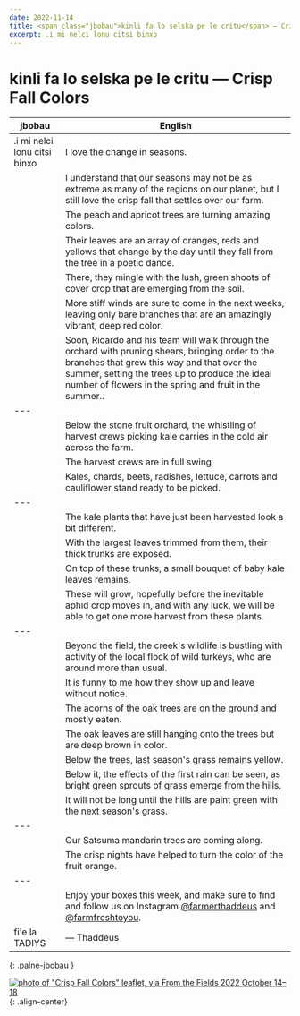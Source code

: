 ```yaml
---
date: 2022-11-14
title: <span class="jbobau">kinli fa lo selska pe le critu</span> — Crisp Fall Colors
excerpt: .i mi nelci lonu citsi binxo
---
```


# <span class="jbobau">kinli fa lo selska pe le critu</span> — Crisp Fall Colors

| jbobau | English
|-|-
| .i mi nelci lonu citsi binxo | I love the change in seasons.
|  | I understand that our seasons may not be as extreme as many of the regions on our planet, but I still love the crisp fall that settles over our farm.
|  | The peach and apricot trees are turning amazing colors.
|  | Their leaves are an array of oranges, reds and yellows that change by the day until they fall from the tree in a poetic dance.
|  | There, they mingle with the lush, green shoots of cover crop that are emerging from the soil.
|  | More stiff winds are sure to come in the next weeks, leaving only bare branches that are an amazingly vibrant, deep red color.
|  | Soon, Ricardo and his team will walk through the orchard with pruning shears, bringing order to the branches that grew this way and that over the summer, setting the trees up to produce the ideal number of flowers in the spring and fruit in the summer..
|---
|  | Below the stone fruit orchard, the whistling of harvest crews picking kale carries in the cold air across the farm.
|  | The harvest crews are in full swing
|  | Kales, chards, beets, radishes, lettuce, carrots and cauliflower stand ready to be picked.
|---
|  | The kale plants that have just been harvested look a bit different.
|  | With the largest leaves trimmed from them, their thick trunks are exposed.
|  | On top of these trunks, a small bouquet of baby kale leaves remains.
|  | These will grow, hopefully before the inevitable aphid crop moves in, and with any luck, we will be able to get one more harvest from these plants.
|---
|  | Beyond the field, the creek's wildlife is bustling with activity of the local flock of wild turkeys, who are around more than usual.
|  | It is funny to me how they show up and leave without notice.
|  | The acorns of the oak trees are on the ground and mostly eaten.
|  | The oak leaves are still hanging onto the trees but are deep brown in color.
|  | Below the trees, last season's grass remains yellow.
|  | Below it, the effects of the first rain can be seen, as bright green sprouts of grass emerge from the hills.
|  | It will not be long until the hills are paint green with the next season's grass.
|---
|  | Our Satsuma mandarin trees are coming along.
|  | The crisp nights have helped to turn the color of the fruit orange.
|---
|  | Enjoy your boxes this week, and make sure to find and follow us on Instagram [@farmerthaddeus] and [@farmfreshtoyou].
| fi'e la TADIYS | — Thaddeus
{: .palne-jbobau }

[![photo of "Crisp Fall Colors" leaflet, via _From the Fields_ 2022 October 14–18](https://i.imgur.com/49eXC2al.jpeg)](https://i.imgur.com/49eXC2a.jpeg){: .align-center}

[@farmerthaddeus]: https://instagram.com/farmerthaddeus
[@farmfreshtoyou]: https://instagram.com/farmfreshtoyou
